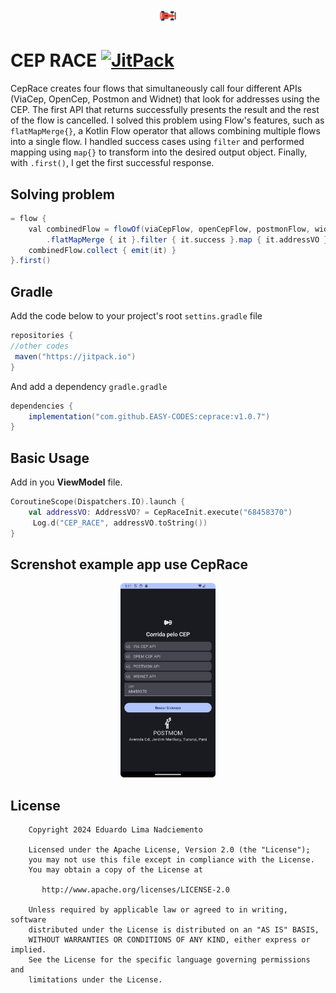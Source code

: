 <p align="center">
<img src="https://github.com/EASY-CODES/ceprace/blob/main/app/src/main/res/drawable/ic_rance.png" width="5%"/>
</p>

# CEP RACE [![JitPack](https://jitpack.io/v/EASY-CODES/ceprace.svg)](https://jitpack.io/#EASY-CODES/ceprace) 

CepRace creates four flows that simultaneously call four different APIs (ViaCep, OpenCep, Postmon and Widnet) that look for addresses using the CEP. The first API that returns successfully presents the result and the rest of the flow is cancelled.
I solved this problem using Flow's features, such as `flatMapMerge{}`, a Kotlin Flow operator that allows combining multiple flows into a single flow. I handled success cases using `filter` and performed mapping using `map{}` to transform into the desired output object. Finally, with `.first()`, I get the first successful response.
## Solving problem 

```gradle
= flow {
    val combinedFlow = flowOf(viaCepFlow, openCepFlow, postmonFlow, widnetFlow)
        .flatMapMerge { it }.filter { it.success }.map { it.addressVO }
    combinedFlow.collect { emit(it) }
}.first()
```
## Gradle

Add the code below to your project's root `settins.gradle` file

```gradle
repositories {
//other codes
 maven("https://jitpack.io")
}
```

And add a dependency `gradle.gradle`
```gradle 
dependencies {
    implementation("com.github.EASY-CODES:ceprace:v1.0.7")
}
```

## Basic Usage
Add in you **ViewModel** file.

```kotlin
CoroutineScope(Dispatchers.IO).launch {
    val addressVO: AddressVO? = CepRaceInit.execute("68458370")
     Log.d("CEP_RACE", addressVO.toString())
}
```

## Screnshot example app use CepRace
<p align="center">
<img src="https://github.com/EASY-CODES/ceprace/blob/main/app/src/main/res/drawable/print.png" width="30%"/>
</p>

## License
```
    Copyright 2024 Eduardo Lima Nadciemento

    Licensed under the Apache License, Version 2.0 (the "License");
    you may not use this file except in compliance with the License.
    You may obtain a copy of the License at

       http://www.apache.org/licenses/LICENSE-2.0

    Unless required by applicable law or agreed to in writing, software
    distributed under the License is distributed on an "AS IS" BASIS,
    WITHOUT WARRANTIES OR CONDITIONS OF ANY KIND, either express or implied.
    See the License for the specific language governing permissions and
    limitations under the License.
```
